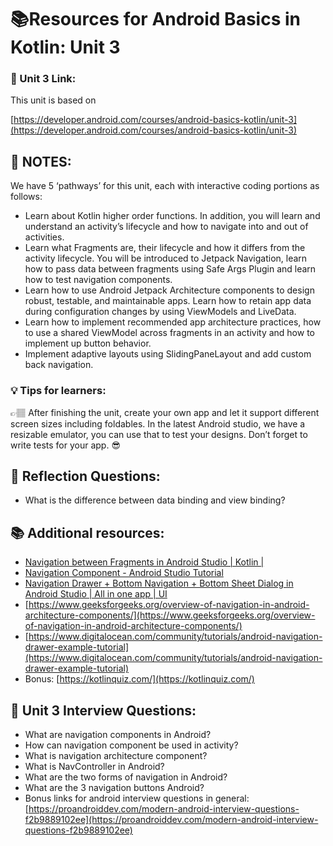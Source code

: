 # 📚Resources for **Android Basics in Kotlin: Unit 3**

### 🔗 Unit 3 Link:

This unit is based on 

 [https://developer.android.com/courses/android-basics-kotlin/unit-3](https://developer.android.com/courses/android-basics-kotlin/unit-3)

## 📝 NOTES:

We have 5 ‘pathways’ for this unit, each with interactive coding portions as follows:

- Learn about Kotlin higher order functions. In addition, you will learn and understand an activity’s lifecycle and how to navigate into and out of activities.
- Learn what Fragments are, their lifecycle and how it differs from the activity lifecycle. You will be introduced to Jetpack Navigation, learn how to pass data between fragments using Safe Args Plugin and learn how to test navigation components.
- Learn how to use Android Jetpack Architecture components to design robust, testable, and maintainable apps. Learn how to retain app data during configuration changes by using ViewModels and LiveData.
- Learn how to implement recommended app architecture practices, how to use a shared ViewModel across fragments in an activity and how to implement up button behavior.
- Implement adaptive layouts using SlidingPaneLayout and add custom back navigation.

### 💡 Tips for learners:

<aside>
👉🏽 After finishing the unit, create your own app and let it support different screen sizes including foldables. In the latest Android studio, we have a resizable emulator, you can use that to test your designs. Don’t forget to write tests for your app. 😎

</aside>

## 🤔 Reflection Questions:

- What is the difference between data binding and view binding?

## 📚 Additional resources:

- [Navigation between Fragments in Android Studio | Kotlin |](https://www.youtube.com/watch?v=67Xmgqe-wLU&ab_channel=Coder)
- [Navigation Component - Android Studio Tutorial](https://www.youtube.com/watch?v=DI0NIk-7cz8&list=PLSrm9z4zp4mHilvsfUM3jeCYFV3fTAS3J&ab_channel=Stevdza-San)
- [Navigation Drawer + Bottom Navigation + Bottom Sheet Dialog in Android Studio | All in one app | UI](https://www.youtube.com/watch?v=ahNruIZX130&ab_channel=AndroidKnowledge)
- [https://www.geeksforgeeks.org/overview-of-navigation-in-android-architecture-components/](https://www.geeksforgeeks.org/overview-of-navigation-in-android-architecture-components/)
- [https://www.digitalocean.com/community/tutorials/android-navigation-drawer-example-tutorial](https://www.digitalocean.com/community/tutorials/android-navigation-drawer-example-tutorial)
- Bonus: [https://kotlinquiz.com/](https://kotlinquiz.com/)

## 👔 Unit 3 Interview Questions:

- What are navigation components in Android?
- How can navigation component be used in activity?
- What is navigation architecture component?
- What is NavController in Android?
- What are the two forms of navigation in Android?
- What are the 3 navigation buttons Android?
- Bonus links for android interview questions in general: [https://proandroiddev.com/modern-android-interview-questions-f2b9889102ee](https://proandroiddev.com/modern-android-interview-questions-f2b9889102ee)

